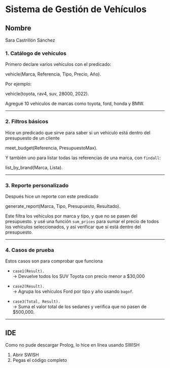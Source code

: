 
#  Sistema de Gestión de Vehículos

## Nombre
Sara Castrillón Sánchez


### 1. **Catálogo de vehículos**
Primero declare varios vehículos con el predicado:


vehicle(Marca, Referencia, Tipo, Precio, Año).


Por ejemplo:

vehicle(toyota, rav4, suv, 28000, 2022).


Agregué 10 vehículos de marcas como toyota, ford, honda y BMW.

---

### 2. **Filtros básicos**

Hice un predicado que sirve para saber si un vehículo está dentro del presupuesto de un cliente


meet_budget(Referencia, PresupuestoMax).


Y también uno para listar todas las referencias de una marca, con `findall`:


list_by_brand(Marca, Lista).


---

### 3. **Reporte personalizado**

Después hice un reporte con este predicado


generate_report(Marca, Tipo, Presupuesto, Resultado).


Este filtra los vehículos por marca y tipo, y que no se pasen del presupuesto. y usé una función `sum_prices` para sumar el precio de todos los vehículos seleccionados, y así verificar que sí está dentro del presupuesto.

---

### 4. **Casos de prueba**

Estos casos son para comprobar que funciona

- `case1(Result).`  
  → Devuelve todos los SUV Toyota con precio menor a $30,000

- `case2(Result).`  
  → Agrupa los vehículos Ford por tipo y año usando `bagof`.

- `case3(Total, Result).`  
  → Suma el valor total de los sedanes y verifica que no pasen de $500,000.

---

##  IDE

Como no pude descargar Prolog, lo hice en línea usando SWISH


1. Abrir SWISH
2. Pegas el código completo

